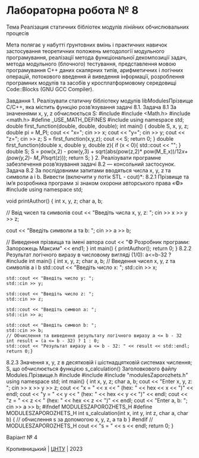 ﻿# Лабораторна робота № 8

Тема Реалізация статичних бібліотек модулів лінійних обчислювальних процесів

Мета полягає у набутті ґрунтовних вмінь і практичних навичок застосування теоретичних положень методології модульного програмування, реалізації метода функціональної декомпозиції задач, метода модульного (блочного) тестування, представлення мовою програмування C++ даних скалярних типів, арифметичних і логічних операцій, потокового введення й виведення інформації, розроблення програмних модулів та засобів у кросплатформовому середовищі Code::Blocks (GNU GCC Compiler).

Завдання 1. Реалізувати статичну бібліотеку модулів libModulesПрізвище C/C++, яка містить функцію розв’язування задачі 8.1.
Задача 8.1 За значеннями x, y, z обчислюється S:
#include <iostream>
#include <Math.h>
#include <math.h>
#define _USE_MATH_DEFINES #include <cmath>
using namespace std; double first_function(double, double, double); int main()
{ double S, x, y, z;
double pi = M_PI; cout << "x="; cin >> x; cout << "y="; cin >> y; cout << "z="; cin >> z;
S = first_function(x,y,z); cout << S; return 0; } double first_function(double x, double y, double z){
if (x < 0){
std::cout << "";
} double S;
S = pow(x,2) - pow(y,3) + sqrt(abs(pow(z,2)* pow(M_E,x))/12*x+(pow(y,2)-
M_PI*sqrt(z))); return S;
}
2. Реалізувати програмне забезпечення розв’язування задачі 8.2 — консольний застосунок.
Задача 8.2 За послідовними запитами вводяться числа x, y, z та символи a і b. Вивести (включити у потік STL - cout)*:
8.2.1 Прізвище та ім’я розробника програми зі знаком охорони авторського права «©»
#include <iostream>
using namespace std;

void printAuthor() { int x, y, z; char a, b;

// Ввід чисел та символів
cout << "Введіть числа x, y, z: ";
cin >> x >> y >> z;

cout << "Введіть символи a та b: ";
cin >> a >> b;

// Виведення прізвища та імені автора
cout << "© Розробник програми: Запорожець Максим" << end1;
}
int main() { printAuthor(); 
return 0; }
8.2.2 Результат логічного виразу в числовому вигляді (1/0): a<=b-32 ?
#include <iostream>
int main() {
    int x, y, z;
    char a, b;
    // Введення чисел x, y, z та символів a і b
    std::cout << "Введіть число x: ";
    std::cin >> x;

    std::cout << "Введіть число y: ";
    std::cin >> y;

    std::cout << "Введіть число z: ";
    std::cin >> z;

    std::cout << "Введіть символ a: ";
    std::cin >> a;

    std::cout << "Введіть символ b: ";
    std::cin >> b;
    // Обчислення та виведення результату логічного виразу a <= b - 32
    int result = (a <= b - 32) ? 1 : 0;
    std::cout << "Результат виразу a <= b - 32: " << result << std::endl;
    return 0;}

8.2.3 Значення x, y, z в десятковій і шістнадцятковій системах числення; S, що обчислюється функцією s_calculation() Заголовкового файлу Modules.Прізвище.h
#include <iostream> #include <string> #include "modulesZaporozhets.h" 
using namespace std;
int main() { int x, y, z; 
char a, b; 
cout << "Enter x, y, z: "; 
cin >> x >> y >> z; 
cout << "x = " << x << " (hex: " << hex << x << ")" << endl; 
cout << "y = " << y << " (hex: " << hex << y << ")" << endl; 
cout << "z = " << z << " (hex: " << hex << z << ")" << endl; 
cout << "Enter a, b: "; 
cin >> a >> b; 
#ifndef MODULESZAPOROZHETS_H 
#define MODULESZAPOROZHETS_H
int s_calculation(int x, int y, int z, char a, char b) { // обчислення s за допомогою x, y, z, a та b
}
#endif // MODULESZAPOROZHETS_H
cout << "s = " << s << endl;
return 0;
}


Варіант № 4


Кропивницький | <a href="http://www.kntu.kr.ua/">ЦНТУ</a> | 2023
